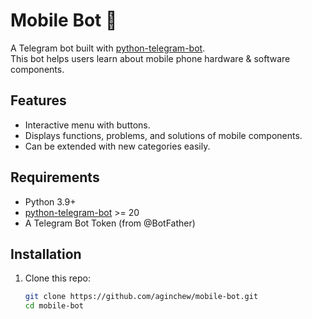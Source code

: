 # Mobile Bot 🤖

A Telegram bot built with [python-telegram-bot](https://python-telegram-bot.org).  
This bot helps users learn about mobile phone hardware & software components.

## Features
- Interactive menu with buttons.
- Displays functions, problems, and solutions of mobile components.
- Can be extended with new categories easily.

## Requirements
- Python 3.9+
- [python-telegram-bot](https://pypi.org/project/python-telegram-bot/) >= 20
- A Telegram Bot Token (from @BotFather)

## Installation
1. Clone this repo:
   ```bash
   git clone https://github.com/aginchew/mobile-bot.git
   cd mobile-bot
